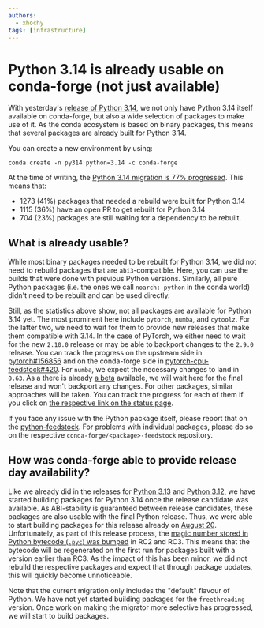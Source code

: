 ```yaml
---
authors:
  - xhochy
tags: [infrastructure]
---
```


# Python 3.14 is already usable on conda-forge (not just available)

With yesterday's [release of Python 3.14](https://pythoninsider.blogspot.com/2025/10/python-3140-final-is-here.html), we not only have Python 3.14 itself available on conda-forge,
but also a wide selection of packages to make use of it.
As the conda ecosystem is based on binary packages, this means that several packages are already built for Python 3.14.

You can create a new environment by using:

```
conda create -n py314 python=3.14 -c conda-forge
```

At the time of writing, the [Python 3.14 migration is 77% progressed](https://conda-forge.org/status/migration/?name=python314). This means that:

- 1273 (41%) packages that needed a rebuild were built for Python 3.14
- 1115 (36%) have an open PR to get rebuilt for Python 3.14
- 704 (23%) packages are still waiting for a dependency to be rebuilt.

<!-- truncate -->

## What is already usable?

While most binary packages needed to be rebuilt for Python 3.14,
we did not need to rebuild packages that are `abi3`-compatible.
Here, you can use the builds that were done with previous Python versions.
Similarly, all pure Python packages (i.e. the ones we call `noarch: python` in the conda world) didn't need to be rebuilt and can be used directly.

Still, as the statistics above show, not all packages are available for Python 3.14 yet.
The most prominent here include `pytorch`, `numba`, and `cytoolz`.
For the latter two, we need to wait for them to provide new releases that make them compatible with 3.14.
In the case of PyTorch, we either need to wait for the new `2.10.0` release or may be able to backport changes to the `2.9.0` release.
You can track the progress on the upstream side in [pytorch#156856](https://github.com/pytorch/pytorch/issues/156856) and on the conda-forge side in [pytorch-cpu-feedstock#420](https://github.com/conda-forge/pytorch-cpu-feedstock/pull/420).
For `numba`, we expect the necessary changes to land in `0.63`.
As a there is already [a beta](https://github.com/numba/numba/releases/tag/0.63.0b1) available, we will wait here for the final release and won't backport any changes.
For other packages, similar approaches will be taken.
You can track the progress for each of them if you click on [the respective link on the status page](https://conda-forge.org/status/migration/?name=python314).

If you face any issue with the Python package itself, please report that on the [python-feedstock](https://github.com/conda-forge/python-feedstock/issues).
For problems with individual packages, please do so on the respective `conda-forge/<package>-feedstock` repository.

## How was conda-forge able to provide release day availability?

Like we already did in the releases for [Python 3.13](https://conda-forge.org/blog/2024/09/26/python-313/) and [Python 3.12](https://conda-forge.org/news/2023/09/25/python-312-migration-and-python-311-by-default/), we have started building packages for Python 3.14 once the release candidate was available.
As ABI-stability is guaranteed between release candidates, these packages are also usable with the final Python release.
Thus, we were able to start building packages for this release already on [August 20](https://github.com/conda-forge/conda-forge-pinning-feedstock/pull/7598).
Unfortunately, as part of this release process, the [magic number stored in Python bytecode (`.pyc`) was bumped](https://discuss.python.org/t/python-3-14-0rc3-is-go/103815) in RC2 and RC3.
This means that the bytecode will be regenerated on the first run for packages built with a version earlier than RC3.
As the impact of this has been minor, we did not rebuild the respective packages and expect that through package updates, this will quickly become unnoticeable.

Note that the current migration only includes the "default" flavour of Python.
We have not yet started building packages for the `freethreading` version.
Once work on making the migrator more selective has progressed, we will start to build packages.
